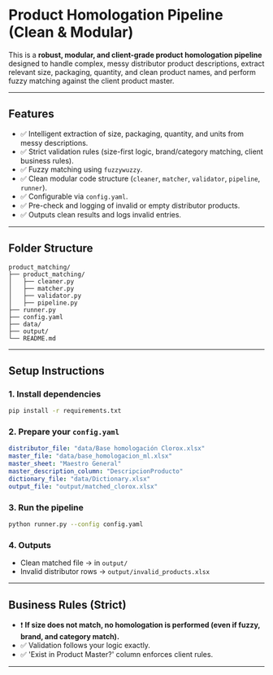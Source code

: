 
# Product Homologation Pipeline (Clean & Modular)

This is a **robust, modular, and client-grade product homologation pipeline** designed to handle complex, messy distributor product descriptions, extract relevant size, packaging, quantity, and clean product names, and perform fuzzy matching against the client product master.

---

## Features

- ✅ Intelligent extraction of size, packaging, quantity, and units from messy descriptions.
- ✅ Strict validation rules (size-first logic, brand/category matching, client business rules).
- ✅ Fuzzy matching using `fuzzywuzzy`.
- ✅ Clean modular code structure (`cleaner`, `matcher`, `validator`, `pipeline`, `runner`).
- ✅ Configurable via `config.yaml`.
- ✅ Pre-check and logging of invalid or empty distributor products.
- ✅ Outputs clean results and logs invalid entries.

---

## Folder Structure

```
product_matching/
├── product_matching/
│   ├── cleaner.py
│   ├── matcher.py
│   ├── validator.py
│   ├── pipeline.py
├── runner.py
├── config.yaml
├── data/
├── output/
└── README.md
```

---

## Setup Instructions

### 1. Install dependencies
```bash
pip install -r requirements.txt
```

### 2. Prepare your `config.yaml`
```yaml
distributor_file: "data/Base homologación Clorox.xlsx"
master_file: "data/base_homologacion_ml.xlsx"
master_sheet: "Maestro General"
master_description_column: "DescripcionProducto"
dictionary_file: "data/Dictionary.xlsx"
output_file: "output/matched_clorox.xlsx"
```

### 3. Run the pipeline
```bash
python runner.py --config config.yaml
```

### 4. Outputs
- Clean matched file → in `output/`
- Invalid distributor rows → `output/invalid_products.xlsx`

---

## Business Rules (Strict)

- ❗ **If size does not match, no homologation is performed (even if fuzzy, brand, and category match).**
- ✅ Validation follows your logic exactly.
- ✅ 'Exist in Product Master?' column enforces client rules.

---


